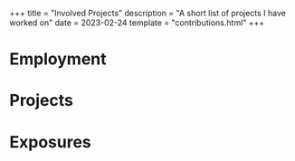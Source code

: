 +++
title = "Involved Projects"
description = "A short list of projects I have worked on"
date = 2023-02-24
template = "contributions.html"
+++

# Employment

# Projects

# Exposures

